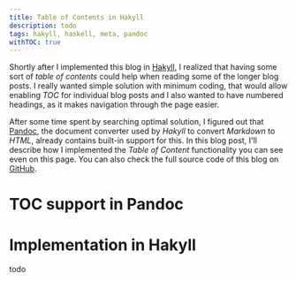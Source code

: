 ```yaml
---
title: Table of Contents in Hakyll
description: todo
tags: hakyll, haskell, meta, pandoc
withTOC: true
---
```


Shortly after I implemented this blog in [Hakyll][hakyll], I realized that having some sort of _table of contents_ could help when reading some of the longer blog posts. I really wanted simple solution with minimum coding, that would allow enabling _TOC_ for individual blog posts and I also wanted to have numbered headings, as it makes navigation through the page easier.

After some time spent by searching optimal solution, I figured out that [Pandoc][pandoc], the document converter used by _Hakyll_ to convert _Markdown_ to _HTML_, already contains built-in support for this. In this blog post, I'll describe how I implemented the _Table of Content_ functionality you can see even on this page. You can also check the full source code of this blog on [GitHub][git_svejcar-dev].

<!-- MORE -->

# TOC support in Pandoc
# Implementation in Hakyll
todo

[hakyll]: https://jaspervdj.be/hakyll/
[pandoc]: https://pandoc.org/
[git_svejcar-dev]: https://github.com/vaclavsvejcar/svejcar-dev
